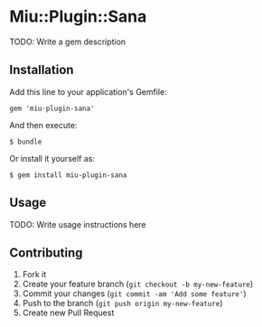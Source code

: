 # Miu::Plugin::Sana

TODO: Write a gem description

## Installation

Add this line to your application's Gemfile:

    gem 'miu-plugin-sana'

And then execute:

    $ bundle

Or install it yourself as:

    $ gem install miu-plugin-sana

## Usage

TODO: Write usage instructions here

## Contributing

1. Fork it
2. Create your feature branch (`git checkout -b my-new-feature`)
3. Commit your changes (`git commit -am 'Add some feature'`)
4. Push to the branch (`git push origin my-new-feature`)
5. Create new Pull Request
